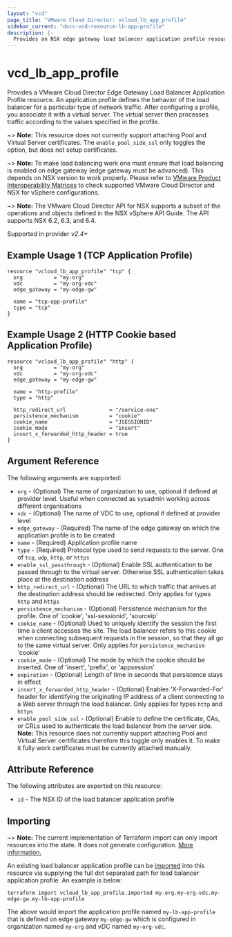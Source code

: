 ```yaml
---
layout: "vcd"
page_title: "VMware Cloud Director: vcloud_lb_app_profile"
sidebar_current: "docs-vcd-resource-lb-app-profile"
description: |-
  Provides an NSX edge gateway load balancer application profile resource.
---
```


# vcd\_lb\_app\_profile

Provides a VMware Cloud Director Edge Gateway Load Balancer Application Profile resource. An application
profile defines the behavior of the load balancer for a particular type of network traffic. After
configuring a profile, you associate it with a virtual server. The virtual server then processes
traffic according to the values specified in the profile.

~> **Note:** This resource does not currently support attaching  Pool and Virtual
Server certificates. The `enable_pool_side_ssl` only toggles the option, but does not setup
certificates.

~> **Note:** To make load balancing work one must ensure that load balancing is enabled on edge
gateway (edge gateway must be advanced).
This depends on NSX version to work properly. Please refer to [VMware Product Interoperability
Matrices](https://www.vmware.com/resources/compatibility/sim/interop_matrix.php#interop&29=&93=) 
to check supported VMware Cloud Director and NSX for vSphere configurations.

~> **Note:** The VMware Cloud Director API for NSX supports a subset of the operations and objects defined
in the NSX vSphere API Guide. The API supports NSX 6.2, 6.3, and 6.4.

Supported in provider *v2.4+*

## Example Usage 1 (TCP Application Profile)

```hcl
resource "vcloud_lb_app_profile" "tcp" {
  org          = "my-org"
  vdc          = "my-org-vdc"
  edge_gateway = "my-edge-gw"

  name = "tcp-app-profile"
  type = "tcp"
}
```

## Example Usage 2 (HTTP Cookie based Application Profile)

```hcl
resource "vcloud_lb_app_profile" "http" {
  org          = "my-org"
  vdc          = "my-org-vdc"
  edge_gateway = "my-edge-gw"

  name = "http-profile"
  type = "http"

  http_redirect_url              = "/service-one"
  persistence_mechanism          = "cookie"
  cookie_name                    = "JSESSIONID"
  cookie_mode                    = "insert"
  insert_x_forwarded_http_header = true
}
```

## Argument Reference

The following arguments are supported:

* `org` - (Optional) The name of organization to use, optional if defined at provider level. Useful when connected as sysadmin working across different organisations
* `vdc` - (Optional) The name of VDC to use, optional if defined at provider level
* `edge_gateway` - (Required) The name of the edge gateway on which the application profile is to be created
* `name` - (Required) Application profile name
* `type` - (Required) Protocol type used to send requests to the server. One of `tcp`, `udp`,
`http`, or `https`
* `enable_ssl_passthrough` - (Optional) Enable SSL authentication to be passed through to the
virtual server. Otherwise SSL authentication takes place at the destination address
* `http_redirect_url` - (Optional) The URL to which traffic that arrives at the destination address
should be redirected. Only applies for types `http` and `https`
* `persistence_mechanism` - (Optional) Persistence mechanism for the profile. One of 'cookie',
'ssl-sessionid', 'sourceip'
* `cookie_name` - (Optional) Used to uniquely identify the session the first time a client accesses
the site. The load balancer refers to this cookie when connecting subsequent requests in the
session, so that they all go to the same virtual server. Only applies for
`persistence_mechanism` 'cookie'
* `cookie_mode` - (Optional) The mode by which the cookie should be inserted. One of 'insert', 
'prefix', or 'appsession'
* `expiration` - (Optional) Length of time in seconds that persistence stays in effect
* `insert_x_forwarded_http_header` - (Optional) Enables 'X-Forwarded-For' header for identifying
the originating IP address of a client connecting to a Web server through the load balancer.
Only applies for types `http` and `https`
* `enable_pool_side_ssl` - (Optional) Enable to define the certificate, CAs, or CRLs used to
authenticate the load balancer from the server side. **Note:** This resource does not currently
support attaching Pool and Virtual Server certificates therefore this toggle only enables it. To
make it fully work certificates must be currently attached manually.

## Attribute Reference

The following attributes are exported on this resource:

* `id` - The NSX ID of the load balancer application profile

## Importing

~> **Note:** The current implementation of Terraform import can only import resources into the state.
It does not generate configuration. [More information.](https://www.terraform.io/docs/import/)

An existing load balancer application profile can be [imported][docs-import] into this resource
via supplying the full dot separated path for load balancer application profile. An example is
below:

[docs-import]: https://www.terraform.io/docs/import/

```
terraform import vcloud_lb_app_profile.imported my-org.my-org-vdc.my-edge-gw.my-lb-app-profile
```

The above would import the application profile named `my-lb-app-profile` that is defined on edge
gateway `my-edge-gw` which is configured in organization named `my-org` and vDC named `my-org-vdc`.
